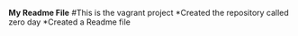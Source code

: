 **My Readme File**
#This is the vagrant project
*Created the repository called zero day
*Created a Readme file
